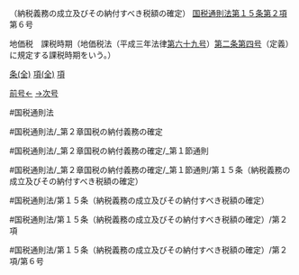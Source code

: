（納税義務の成立及びその納付すべき税額の確定）
[国税通則法第１５条第２項](国税通則法＿＿＿＿＿第１５条第２項)第６号

地価税　課税時期（地価税法（平成三年法律[第六十九号](国税通則法＿＿＿＿＿第１５条第２項第６９号)）[第二条](国税通則法＿＿＿＿＿第２条第１項)[第四号](国税通則法＿＿＿＿＿第１５条第２項第４号)（定義）に規定する課税時期をいう。）

[条(全)](国税通則法＿＿＿＿＿第１５条_.md)    [項(全)](国税通則法＿＿＿＿＿第１５条第２項_.md)    [項](国税通則法＿＿＿＿＿第１５条第２項.md)

[前号←](国税通則法＿＿＿＿＿第１５条第２項第５号.md)    [→次号](国税通則法＿＿＿＿＿第１５条第２項第７号.md)

#国税通則法

#国税通則法/_第２章国税の納付義務の確定

#国税通則法/_第２章国税の納付義務の確定/_第１節通則

#国税通則法/_第２章国税の納付義務の確定/_第１節通則/第１５条（納税義務の成立及びその納付すべき税額の確定）

#国税通則法/第１５条（納税義務の成立及びその納付すべき税額の確定）

#国税通則法/第１５条（納税義務の成立及びその納付すべき税額の確定）/第２項

#国税通則法/第１５条（納税義務の成立及びその納付すべき税額の確定）/第２項/第６号

